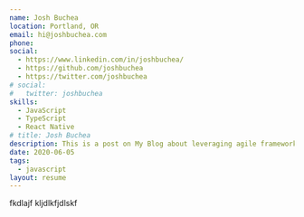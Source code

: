 ```yaml
---
name: Josh Buchea
location: Portland, OR
email: hi@joshbuchea.com
phone:
social:
  - https://www.linkedin.com/in/joshbuchea/
  - https://github.com/joshbuchea
  - https://twitter.com/joshbuchea
# social:
#   twitter: joshbuchea
skills:
  - JavaScript
  - TypeScript
  - React Native
# title: Josh Buchea
description: This is a post on My Blog about leveraging agile frameworks.
date: 2020-06-05
tags:
  - javascript
layout: resume
---
```


fkdlajf kljdlkfjdlskf
